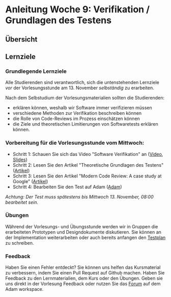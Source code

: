 # Anleitung Woche 9: Verifikation / Grundlagen des Testens

## Übersicht



## Lernziele

### Grundlegende Lernziele

Alle Studierenden sind verantwortlich, sich die untenstehenden Lernziele *vor* der Vorlesungsstunde am 13. November *selbständig* zu erarbeiten.

Nach dem Selbstudium der Vorlesungsmaterialien sollten die Studierenden:
- erklären können, weshalb wir Software immer verifizieren müssen
- verschiedene Methoden zur Verifikation beschreiben können
- die Rolle von Code-Reviews im Prozess einschätzen können
- die Ziele und theoretischen Limitierungen von Softwaretests erklären können.

### Vorbereitung für die Vorlesungsstunde vom Mittwoch:

* Schritt 1: Schauen Sie sich das Video "Software Verifikation" an  ([Video](https://tube.switch.ch/videos/34477d35), [Slides](./slides/verification-overview.html))
* Schritt 2: Lesen Sie den Artikel "Theoretische Grundlagen des Testens" ([Artikel](./articles/testing-foundations.html))
* Schritt 3: Lesen Sie den Artikel "Modern Code Review: A case study at Google"  ([Artikel](https://pub-tools-public-publication-data.storage.googleapis.com/pdf/80735342aebcbfc8af4878373f842c25323cb985.pdf))
* Schritt 4: Bearbeiten Sie den Test auf Adam ([Adam](https://adam.unibas.ch/goto_adam_tst_882561.html))

*Achtung: Der Test muss spätestens bis Mittwoch 13. November, 08:00 bearbeitet sein.*
  
### Übungen
Während der Vorlesungs- und Übungsstunde werden wir in Gruppen die erarbeiteten Prototypen und Designdokumente diskutieren. 
Sie können an der Implementation weiterarbeiten oder auch bereits anfangen den [Testplan](../project/week10/exercises.html) zu schreiben. 

### Feedback

Haben Sie einen Fehler entdeckt? Sie können uns helfen das Kursmaterial zu verbessern, indem Sie einen Pull Request auf Github machen. 
Haben Sie Feedback zu den Lernmaterialien, dem Kurs oder den Übungen. Geben sie uns direkt in der Vorlesung Feedback oder nutzen Sie das [Forum](https://adam.unibas.ch/goto_adam_frm_840439.html) auf dem Adam workspace.
